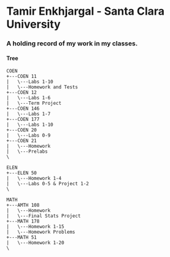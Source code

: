# Tamir Enkhjargal - Santa Clara University

### A holding record of my work in my classes.

#### Tree
```
COEN
+---COEN 11
|   \---Labs 1-10
|   \---Homework and Tests
+---COEN 12
|   \---Labs 1-6
|   \---Term Project
+---COEN 146
|   \---Labs 1-7
+---COEN 177
|   \---Labs 1-10
+---COEN 20
|   \---Labs 0-9
+---COEN 21
|   \---Homework
|   \---Prelabs
\

ELEN
+---ELEN 50
|   \---Homework 1-4
|   \---Labs 0-5 & Project 1-2
\

MATH
+---AMTH 108
|   \---Homework
|   \---Final Stats Project
+---MATH 178
|   \---Homework 1-15
|   \---Homework Problems
+---MATH 51
|   \---Homework 1-20
\

```
